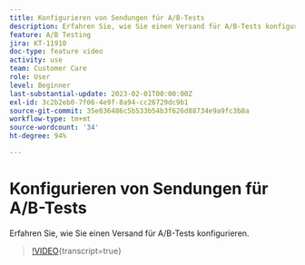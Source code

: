 ```yaml
---
title: Konfigurieren von Sendungen für A/B-Tests
description: Erfahren Sie, wie Sie einen Versand für A/B-Tests konfigurieren.
feature: A/B Testing
jira: KT-11910
doc-type: feature video
activity: use
team: Customer Care
role: User
level: Beginner
last-substantial-update: 2023-02-01T00:00:00Z
exl-id: 3c2b2eb0-7f06-4e9f-8a94-cc26729dc9b1
source-git-commit: 35e036486c5b533b54b3f626d88734e9a9fc3b8a
workflow-type: tm+mt
source-wordcount: '34'
ht-degree: 94%

---
```


# Konfigurieren von Sendungen für A/B-Tests

Erfahren Sie, wie Sie einen Versand für A/B-Tests konfigurieren.

>[!VIDEO](https://video.tv.adobe.com/v/3415929?quality=12&learn=on){transcript=true}
